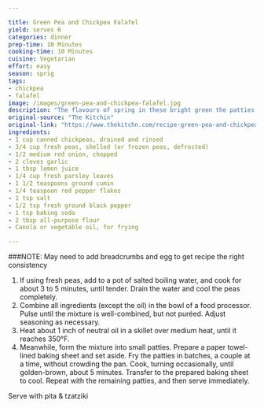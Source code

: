 ```yaml
---

title: Green Pea and Chickpea Falafel
yield: serves 6
categories: dinner
prep-time: 10 Minutes
cooking-time: 10 Minutes
cuisine: Vegetarian
effort: easy
season: sprig
tags:
- chickpea
- falafel
image: /images/green-pea-and-chickpea-falafel.jpg
description: "The flavours of spring in these bright green the patties."
original-source: "The Kitchin"
original-link: "https://www.thekitchn.com/recipe-green-pea-and-chickpea-falafel-230089"
ingredients:
- 1 cup canned chickpeas, drained and rinsed
- 3/4 cup fresh peas, shelled (or frozen peas, defrosted)
- 1/2 medium red onion, chopped
- 2 cloves garlic
- 1 tbsp lemon juice
- 1/4 cup fresh parsley leaves
- 1 1/2 teaspoons ground cumin
- 1/4 teaspoon red pepper flakes
- 1 tsp salt
- 1/2 tsp fresh ground black pepper
- 1 tsp baking soda
- 2 tbsp all-purpose flour
- Canola or vegetable oil, for frying

---
```


###NOTE: May need to add breadcrumbs and egg to get recipe the right consistency

1. If using fresh peas, add to a pot of salted boiling water, and cook for about 3 to 5 minutes, until tender. Drain the water and cool the peas completely.
2. Combine all ingredients (except the oil) in the bowl of a food processor. Pulse until the mixture is well-combined, but not puréed. Adjust seasoning as necessary.
3. Heat about 1 inch of neutral oil in a skillet over medium heat, until it reaches 350°F.
4. Meanwhile, form the mixture into small patties. Prepare a paper towel-lined baking sheet and set aside. Fry the patties in batches, a couple at a time, without crowding the pan. Cook, turning occasionally, until golden-brown, about 5 minutes. Transfer to the prepared baking sheet to cool. Repeat with the remaining patties, and then serve immediately.

Serve with pita & tzatziki
